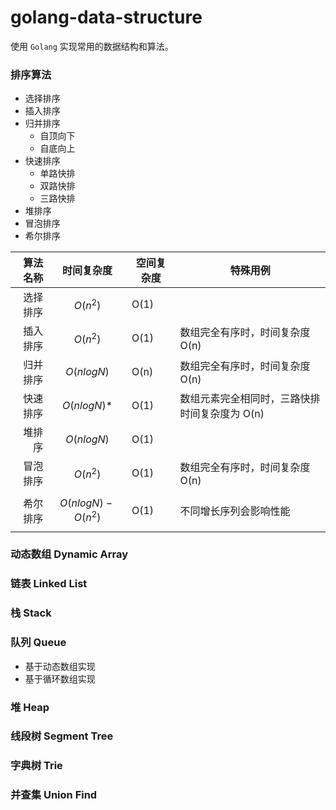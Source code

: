 # golang-data-structure

使用 `Golang` 实现常用的数据结构和算法。

### 排序算法
- 选择排序
- 插入排序
- 归并排序
  + 自顶向下
  + 自底向上
- 快速排序
  + 单路快排
  + 双路快排
  + 三路快排
- 堆排序
- 冒泡排序
- 希尔排序

| 算法名称 | 时间复杂度                 | 空间复杂度 | 特殊用例                      |
|-----:|-----------------------|-------|---------------------------|
| 选择排序 | $$O(n^{2})$$          | O(1)  |                           |
| 插入排序 | $$O(n^{2})  $$        | O(1)  | 数组完全有序时，时间复杂度 O(n)        |
| 归并排序 | $$O(nlogN)$$          | O(n)  | 数组完全有序时，时间复杂度 O(n)        |
| 快速排序 | $$O(nlogN)*$$         | O(1)  | 数组元素完全相同时，三路快排时间复杂度为 O(n) |
|  堆排序 | $$O(nlogN)  $$        | O(1)  |                           |
| 冒泡排序 | $$O(n^{2}) $$         | O(1)  | 数组完全有序时，时间复杂度 O(n)        |
| 希尔排序 | $$O(nlogN)-O(n^{2})$$ | O(1)  | 不同增长序列会影响性能               |

### 动态数组 Dynamic Array
### 链表 Linked List
### 栈 Stack
### 队列 Queue
- 基于动态数组实现
- 基于循环数组实现
### 堆 Heap
### 线段树 Segment Tree 
### 字典树 Trie
### 并查集 Union Find

